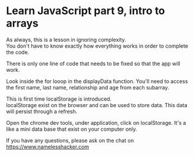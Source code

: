 # Learn JavaScript part 9, intro to arrays

As always, this is a lesson in ignoring complexity.  
You don't have to know exactly how everything works in order
to complete the code.  

There is only one line of code that needs to be fixed so that the app will work.  

Look inside the for looop in the displayData function.  You'll need to access the 
first name, last name, relationship and age from each subarray.  

This is first time localStorage is introduced.  
localStorage exist on the browser and can be used to store data.  This data will persist 
through a refresh.  

Open the chrome dev tools, under application, click on localStorage.  It's a like  a mini data base
that exist on your computer only.  

If you have any questions, please ask on the chat on https://www.namelesshacker.com